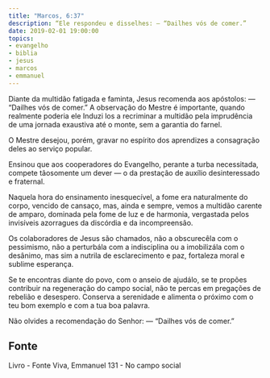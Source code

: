 ```yaml
---
title: "Marcos, 6:37"
description: “Ele respondeu e disse­lhes: — “Dai­lhes vós de comer.”
date: 2019-02-01 19:00:00
topics: 
- evangelho
- biblia
- jesus
- marcos
- emmanuel
---
```


Diante da multidão fatigada e faminta, Jesus recomenda aos apóstolos:
— “Dai­lhes vós de comer.”
A observação do Mestre é importante, quando realmente poderia ele Induzi­
los a recriminar a multidão pela imprudência de uma jornada exaustiva até o monte,
sem a garantia do farnel.

O Mestre desejou, porém, gravar no espírito dos aprendizes a consagração
deles ao serviço popular.

Ensinou que aos cooperadores do Evangelho, perante a turba necessitada,
compete tão­somente um dever — o da prestação de auxílio desinteressado e
fraternal.

Naquela hora do ensinamento inesquecível, a fome era naturalmente do
corpo, vencido de cansaço, mas, ainda e sempre, vemos a multidão carente de
amparo, dominada pela fome de luz e de harmonia, vergastada pelos invisíveis
azorragues da discórdia e da incompreensão.

Os colaboradores de Jesus são chamados, não a obscurecê­la com o
pessimismo, não a perturbá­la com a indisciplina ou a imobilizá­la com o desânimo,
mas sim a nutri­la de esclarecimento e paz, fortaleza moral e sublime esperança.

Se te encontras diante do povo, com o anseio de ajudá­lo, se te propões
contribuir na regeneração do campo social, não te percas em pregações de rebelião e
desespero. Conserva a serenidade e alimenta o próximo com o teu bom exemplo e
com a tua boa palavra.

Não olvides a recomendação do Senhor: — “Dai­lhes vós de comer.”


## Fonte
Livro - Fonte Viva, Emmanuel
131 - No campo social
